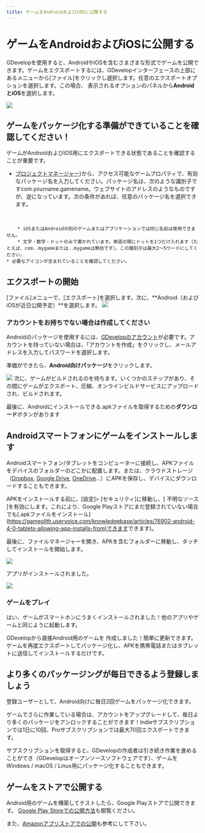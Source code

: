 ```yaml
---
title: ゲームをAndroidおよびiOSに公開する
---
```

# ゲームをAndroidおよびiOSに公開する

GDevelopを使用すると、AndroidやiOSを含むさまざまな形式でゲームを公開できます。ゲームをエクスポートするには、GDevelopインターフェースの上部にあるメニューから\[ファイル\]をクリックし選択します。任意のエクスポートオプションを選択します。この場合、 表示されるオプションのパネルから**AndroidとiOS**を選択します。

![](/gdevelop5/publishing/filemenuexport.png)

## ゲームをパッケージ化する準備ができていることを確認してください！

ゲームがAndroidおよびiOS用にエクスポートできる状態であることを確認することが重要です。

- [プロジェクトマネージャー](/gdevelop5/interface))から、アクセス可能なゲームプロパティで、有効なパッケージ名を入力してください。パッケージ名は、次のような識別子ですcom.yourname.gamename。ウェブサイトのアドレスのようなものですが、逆になっています。次の条件があれば、任意のパッケージ名を選択できます。

&nbsp;

        * iOSまたはAndroidの別のゲームまたはアプリケーションでは同じ名前は使用できません。
        * 文字・数字・ドットのみで書かれています。単語の間にドットを1つだけ入れます（たとえば、com..mygameまたは..mygameは無効です）。この識別子は最大2〜5ワードにしてください。
    * 必要なアイコンが含まれていることを確認してください。

## エクスポートの開始

\[ファイル\]メニューで、\[エクスポート\]を選択します。次に、**Android（およびiOSが近日公開予定）**を選択します。 ![](/gdevelop5/publishing/android-ios-export-option.png)

### アカウントをお持ちでない場合は作成してください

Androidのパッケージを使用するには、[GDevelopのアカウント](/gdevelop5/interface/profile)が必要です。アカウントを持っていない場合は、「アカウントを作成」をクリックし、メールアドレスを入力してパスワードを選択します。

準備ができたら、**Android向けパッケージ**をクリックします。

![](/gdevelop5/publishing/package-android.png) 次に、ゲームがビルドされるのを待ちます。いくつかのステップがあり、その間にゲームがエクスポート、圧縮、オンラインビルドサービスにアップロードされ、ビルドされます。

最後に、Androidにインストールできる.apkファイルを取得するための**ダウンロード**ボタンがあります

## Androidスマートフォンにゲームをインストールします

Androidスマートフォン/タブレットをコンピューターに接続し、APKファイルをデバイスのフォルダーのどこかに配置します。または、クラウドストレージ（[Dropbox](https://www.dropbox.com/), [Google Drive](http://drive.google.com/), [OneDrive](https://onedrive.live.com/about/en-in/)...）にAPKを保存し、デバイスにダウンロードすることもできます。

APKをインストールする前に、\[設定\]\> \[セキュリティ\]に移動し、\[ 不明なソース \]を有効にします。これにより、Google Playストアにまだ登録されていない場合でも\[.apkファイルをインストール\]([https://gameolith.uservoice.com/knowledgebase/articles/76902-android-4-0-tablets-allowing-app-installs-from)できます](https://gameolith.uservoice.com/knowledgebase/articles/76902-android-4-0-tablets-allowing-app-installs-from)できます)。

最後に、ファイルマネージャーを開き、APKを含むフォルダーに移動し、タッチしてインストールを開始します。

![](/gdevelop5/publishing/launch-apk.png)

アプリがインストールされました。

![](/gdevelop5/publishing/installation-apk.png)

### ゲームをプレイ

はい、ゲームがスマートホンにうまくインストールされました！他のアプリやゲームと同じように起動します。

GDevelopから直接Android用のゲームを 作成しました！簡単に更新できます。ゲームを再度エクスポートしてパッケージ化し、APKを携帯電話またはタブレットに送信してインストールするだけです。

## より多くのパッケージングが毎日できるよう登録しましょう

登録ユーザーとして、Android向けに毎日2回ゲームをパッケージ化できます。

ゲームでさらに作業している場合は、アカウントをアップグレードして、毎日より多くのパッケージをアンロックすることができます！Indieサブスクリプションでは1日に10回、Proサブスクリプションでは最大70回エクスポートできます。

サブスクリプションを取得すると、GDevelopの作成者は引き続き作業を進めることができ（GDevelopはオープンソースソフトウェアです）、ゲームをWindows / macOS / Linux用にパッケージ化することもできます。

## ゲームをストアで公開する

Android用のゲームを構築してテストしたら、Google Playストアで公開できます。 [Google Play Storeでの公開方法](/gdevelop5/publishing/android_and_ios/play-store)も御覧ください。

また、[Amazonアプリストアでの公開](/gdevelop5/publishing/publishing-to-amazon-app-store)も参考にして下さい。
